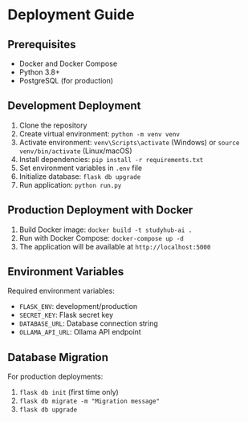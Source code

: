 # Deployment Guide

## Prerequisites
- Docker and Docker Compose
- Python 3.8+
- PostgreSQL (for production)

## Development Deployment

1. Clone the repository
2. Create virtual environment: `python -m venv venv`
3. Activate environment: `venv\Scripts\activate` (Windows) or `source venv/bin/activate` (Linux/macOS)
4. Install dependencies: `pip install -r requirements.txt`
5. Set environment variables in `.env` file
6. Initialize database: `flask db upgrade`
7. Run application: `python run.py`

## Production Deployment with Docker

1. Build Docker image: `docker build -t studyhub-ai .`
2. Run with Docker Compose: `docker-compose up -d`
3. The application will be available at `http://localhost:5000`

## Environment Variables

Required environment variables:
- `FLASK_ENV`: development/production
- `SECRET_KEY`: Flask secret key
- `DATABASE_URL`: Database connection string
- `OLLAMA_API_URL`: Ollama API endpoint

## Database Migration

For production deployments:
1. `flask db init` (first time only)
2. `flask db migrate -m "Migration message"`
3. `flask db upgrade`